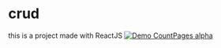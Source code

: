 # crud
this is a project made with ReactJS
[![Demo CountPages alpha](https://j.gifs.com/mOkYJ9.gif)](https://www.youtube.com/watch?v=ek1j272iAmc)
